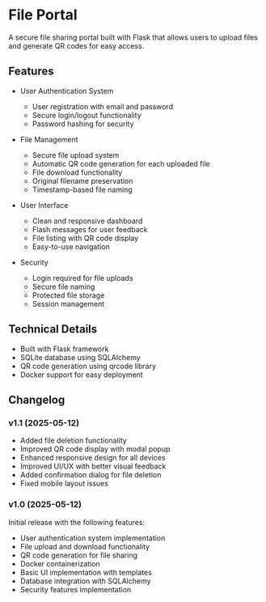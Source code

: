 # File Portal

A secure file sharing portal built with Flask that allows users to upload files and generate QR codes for easy access.

## Features

- User Authentication System
  - User registration with email and password
  - Secure login/logout functionality
  - Password hashing for security

- File Management
  - Secure file upload system
  - Automatic QR code generation for each uploaded file
  - File download functionality
  - Original filename preservation
  - Timestamp-based file naming

- User Interface
  - Clean and responsive dashboard
  - Flash messages for user feedback
  - File listing with QR code display
  - Easy-to-use navigation

- Security
  - Login required for file uploads
  - Secure file naming
  - Protected file storage
  - Session management

## Technical Details

- Built with Flask framework
- SQLite database using SQLAlchemy
- QR code generation using qrcode library
- Docker support for easy deployment

## Changelog

### v1.1 (2025-05-12)
- Added file deletion functionality
- Improved QR code display with modal popup
- Enhanced responsive design for all devices
- Improved UI/UX with better visual feedback
- Added confirmation dialog for file deletion
- Fixed mobile layout issues

### v1.0 (2025-05-12)

Initial release with the following features:
- User authentication system implementation
- File upload and download functionality
- QR code generation for file sharing
- Docker containerization
- Basic UI implementation with templates
- Database integration with SQLAlchemy
- Security features implementation
